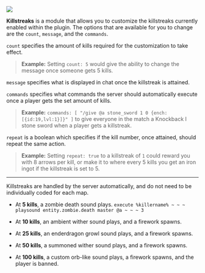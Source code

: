 ![](https://i.imgur.com/nXEDmpz.png)

**Killstreaks** is a module that allows you to customize the killstreaks currently enabled within the plugin.
The options that are available for you to change are the `count`, `message`, and the `commands`.

`count` specifies the amount of kills required for the customization to take effect.

>**Example:** Setting `count: 5` would give the ability to change the message once someone gets 5 kills.

`message` specifies what is displayed in chat once the killstreak is attained.

`commands` specifies what commands the server should automatically execute once a player gets the set amount of kills.

>**Example:** `commands: [ "/give @a stone_sword 1 0 {ench:[{id:19,lvl:1}]}" ]` to give everyone in the match a Knockback I stone sword when a player gets a killstreak.

`repeat` is a boolean which specifies if the kill number, once attained, should repeat the same action.

>**Example:** Setting `repeat: true` to a killstreak of `1` could reward you with 8 arrows per kill, or make it to where every 5 kills you get an iron ingot if the killstreak is set to 5.

---

Killstreaks are handled by the server automatically, and do not need to be individually coded for each map.

- At **5 kills**, a zombie death sound plays. `execute %killername% ~ ~ ~ playsound entity.zombie.death master @a ~ ~ ~ 3`

- At **10 kills**, an ambient wither sound plays, and a firework spawns.

- At **25 kills**, an enderdragon growl sound plays, and a firework spawns.

- At **50 kills**, a summoned wither sound plays, and a firework spawns.

- At **100 kills**, a custom orb-like sound plays, a firework spawns, and the player is banned.
